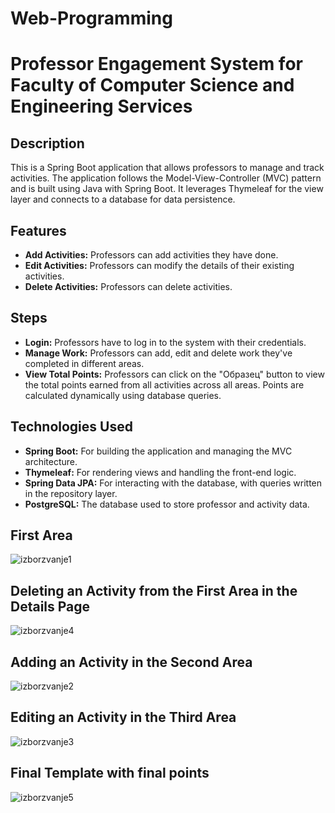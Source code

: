 # Web-Programming
# Professor Engagement System for Faculty of Computer Science and Engineering Services

## Description
This is a Spring Boot application that allows professors to manage and track activities. The application follows the Model-View-Controller (MVC) pattern and is built using Java with Spring Boot. It leverages Thymeleaf for the view layer and connects to a database for data persistence.

## Features

- **Add Activities:** Professors can add activities they have done.
- **Edit Activities:** Professors can modify the details of their existing activities.
- **Delete Activities:** Professors can delete activities.

## Steps
- **Login:** Professors have to log in to the system with their credentials.
- **Manage Work:** Professors can add, edit and delete work they've completed in different areas.
- **View Total Points:** Professors can click on the "Образец" button to view the total points earned from all activities across all areas. Points are calculated dynamically using database queries.

## Technologies Used
- **Spring Boot:** For building the application and managing the MVC architecture.
- **Thymeleaf:** For rendering views and handling the front-end logic.
- **Spring Data JPA:** For interacting with the database, with queries written in the repository layer.
- **PostgreSQL:** The database used to store professor and activity data.

## First Area 
![izborzvanje1](https://github.com/user-attachments/assets/3ce84970-ffb1-4d9e-a62b-5d10e57387e1)

## Deleting an Activity from the First Area in the Details Page
![izborzvanje4](https://github.com/user-attachments/assets/cc544b40-f3e5-4106-9afc-d96c6bcbf5c6)

## Adding an Activity in the Second Area
![izborzvanje2](https://github.com/user-attachments/assets/dc3388f7-b56a-44d9-bc1c-7d365e2f4960)

## Editing an Activity in the Third Area
![izborzvanje3](https://github.com/user-attachments/assets/90677c20-5632-4b7b-b265-e151bade14af)

## Final Template with final points
![izborzvanje5](https://github.com/user-attachments/assets/8cd31620-77d7-46cd-8577-b9cf9afa6a0e)
